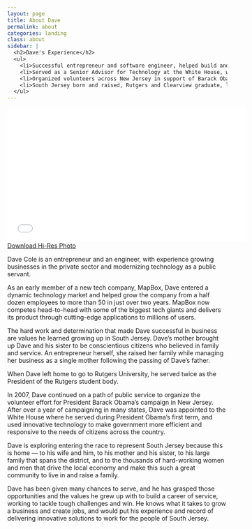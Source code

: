 ```yaml
---
layout: page
title: About Dave
permalink: about
categories: landing
class: about
sidebar: |
  <h2>Dave's Experience</h2>
  <ul>
    <li>Successful entrepreneur and software engineer, helped build and grow a popular technology startup</li>
    <li>Served as a Senior Advisor for Technology at the White House, worked to make government more efficient and responsive</li>
    <li>Organized volunteers across New Jersey in support of Barack Obama's 2008 campaign</li>
    <li>South Jersey born and raised, Rutgers and Clearview graduate, lives in Mantua Township</li>
  </ul>
---
```

<div class="video-container"><iframe width="548" height="308" src="//www.youtube.com/embed/qvA6DrZaD7U?rel=0&showinfo=0" frameborder="0" allowfullscreen></iframe></div>

<div class="hi-res"><a href="/img/dave-cole-hi-res-4x3.png" target="_blank">Download Hi-Res Photo</a></div>

Dave Cole is an entrepreneur and an engineer, with experience growing businesses in the private sector and modernizing technology as a public servant.

As an early member of a new tech company, MapBox, Dave entered a dynamic technology market and helped grow the company from a half dozen employees to more than 50 in just over two years. MapBox now competes head-to-head with some of the biggest tech giants and delivers its product through cutting-edge applications to millions of users.

The hard work and determination that made Dave successful in business are values he learned growing up in South Jersey. Dave’s mother brought up Dave and his sister to be conscientious citizens who believed in family and service. An entrepreneur herself, she raised her family while managing her business as a single mother following the passing of Dave’s father.

When Dave left home to go to Rutgers University, he served twice as the President of the Rutgers student body.

In 2007, Dave continued on a path of public service to organize the volunteer effort for President Barack Obama’s campaign in New Jersey. After over a year of campaigning in many states, Dave was appointed to the White House where he served during President Obama’s first term, and used innovative technology to make government more efficient and responsive to the needs of citizens across the country.

Dave is exploring entering the race to represent South Jersey because this is home — to his wife and him, to his mother and his sister, to his large family that spans the district, and to the thousands of hard-working women and men that drive the local economy and make this such a great community to live in and raise a family. 

Dave has been given many chances to serve, and he has grasped those opportunities and the values he grew up with to build a career of service, working to tackle tough challenges and win. He knows what it takes to grow a business and create jobs, and would put his experience and record of delivering innovative solutions to work for the people of South Jersey.
